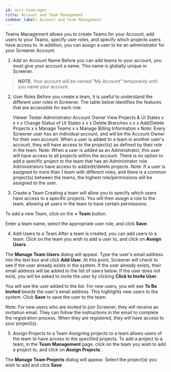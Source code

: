 ```yaml
---
id: acct-team-mgmt
title: Account and Team Management
sidebar_label: Account and Team Management
---
```



Teams Management allows you to create Teams for your Account, add users to your Teams, specify user roles, and specify which projects users have access to. In addition, you can assign a user to be an administrator for your Screener Account.


1. Add an Account Name
Before you can add teams to your account, you must give your account a name. This name is globally unique in Screener.

>**NOTE**: Your account will be named "My Account" temporarily until you name your account.


2. User Roles
Before you create a team, it is useful to understand the different user roles in Screener. The table below identifies the features that are accessible for each role.

 	Viewer	Tester	Administrator	Account Owner
View Projects & UI States	x	x	x	x
Change Status of UI States	 	x	x	x
Delete Branches	 	x	x	x
Add/Delete Projects	 	 	x	x
Manage Teams	 	 	x	x
Manage Billing Information	 	 	 	x
Note: Every Screener user has an individual account, and will be the Account Owner for their own account. When a user is added to a team in another user's account, they will have access to the project(s) as defined by their role in the team.
Note: When a user is added as an Administrator, this user will have access to all projects within the account. There is no option to add a specific project to the team that has an Administrator role. Administrators have access to add/edit/delete projects.
Note: If a user is assigned to more than 1 team with different roles, and there is a common project(s) between the teams, the highest role/permissions will be assigned to the user.


3. Create a Team
Creating a team will allow you to specify which users have access to a specific projects. You will then assign a role to the team, allowing all users in the team to have certain permissions.

To add a new Team, click on the **+ Team** button.



Enter a team name, select the appropriate user role, and click **Save**.





4. Add Users to a Team
After a team is created, you can add users to a team. Click on the team you wish to add a user to, and click on **Assign Users**.



The **Manage Team Users** dialog will appear. Type the user's email address into the text box and click **Add User**. At this point, Screener will check to see if the user already exists in the system. If the user already exists, their email address will be added to the list of users below. If the user does not exist, you will be asked to invite the user by clicking **Click to Invite User**.



You will see the user added to the list. For new users, you will see **To Be Invited** beside the user's email address. This highlights new users to the system. Click **Save** to save the user to the team.



Note: For new users who are invited to join Screener, they will receive an invitation email. They can follow the instructions in the email to complete the registration process. When they are registered, they will have access to your project(s).


5. Assign Projects to a Team
Assigning projects to a team allows users of the team to have access to the specified projects. To add a project to a team, in the **Team Management** page, click on the team you wish to add a project to, and click on **Assign Projects**.



The **Manage Team Projects** dialog will appear. Select the project(s) you wish to add and click **Save**.
